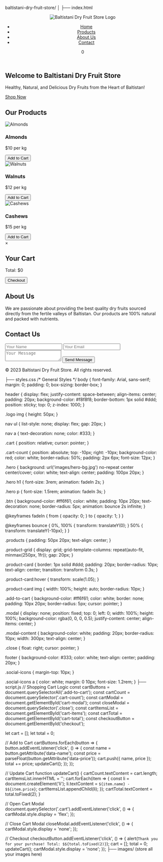 baltistani-dry-fruit-store/
│
├── index.html
<!DOCTYPE html>
<html lang="en">
<head>
  <meta charset="UTF-8">
  <meta name="viewport" content="width=device-width, initial-scale=1.0">
  <title>Baltistani Dry Fruit Store</title>
  <link rel="stylesheet" href="styles.css">
  <link rel="stylesheet" href="https://cdnjs.cloudflare.com/ajax/libs/font-awesome/6.0.0/css/all.min.css">
</head>
<body>
  <!-- Header Section -->
  <header>
    <div class="logo">
      <img src="images/logo.png" alt="Baltistani Dry Fruit Store Logo">
    </div>
    <nav>
      <ul>
        <li><a href="#home">Home</a></li>
        <li><a href="#products">Products</a></li>
        <li><a href="#about">About Us</a></li>
        <li><a href="#contact">Contact</a></li>
      </ul>
    </nav>
    <div class="cart">
      <i class="fas fa-shopping-cart"></i>
      <span class="cart-count">0</span>
    </div>
  </header>

  <!-- Hero Section -->
  <section id="home" class="hero">
    <h1>Welcome to Baltistani Dry Fruit Store</h1>
    <p>Healthy, Natural, and Delicious Dry Fruits from the Heart of Baltistan!</p>
    <a href="#products" class="btn">Shop Now</a>
  </section>

  <!-- Products Section -->
  <section id="products" class="products">
    <h2>Our Products</h2>
    <div class="product-grid">
      <div class="product-card">
        <img src="images/almonds.jpg" alt="Almonds">
        <h3>Almonds</h3>
        <p>$10 per kg</p>
        <button class="add-to-cart" data-name="Almonds" data-price="10">Add to Cart</button>
      </div>
      <div class="product-card">
        <img src="images/walnuts.jpg" alt="Walnuts">
        <h3>Walnuts</h3>
        <p>$12 per kg</p>
        <button class="add-to-cart" data-name="Walnuts" data-price="12">Add to Cart</button>
      </div>
      <div class="product-card">
        <img src="images/cashews.jpg" alt="Cashews">
        <h3>Cashews</h3>
        <p>$15 per kg</p>
        <button class="add-to-cart" data-name="Cashews" data-price="15">Add to Cart</button>
      </div>
    </div>
  </section>

  <!-- Shopping Cart Modal -->
  <div id="cart-modal" class="modal">
    <div class="modal-content">
      <span class="close">&times;</span>
      <h2>Your Cart</h2>
      <ul id="cart-items"></ul>
      <p>Total: $<span id="cart-total">0</span></p>
      <button id="checkout">Checkout</button>
    </div>
  </div>

  <!-- About Us Section -->
  <section id="about" class="about">
    <h2>About Us</h2>
    <p>We are passionate about providing the best quality dry fruits sourced directly from the fertile valleys of Baltistan. Our products are 100% natural and packed with nutrients.</p>
  </section>

  <!-- Contact Section -->
  <section id="contact" class="contact">
    <h2>Contact Us</h2>
    <form>
      <input type="text" placeholder="Your Name" required>
      <input type="email" placeholder="Your Email" required>
      <textarea placeholder="Your Message" required></textarea>
      <button type="submit">Send Message</button>
    </form>
  </section>

  <!-- Footer -->
  <footer>
    <p>&copy; 2023 Baltistani Dry Fruit Store. All rights reserved.</p>
    <div class="social-icons">
      <a href="#"><i class="fab fa-facebook"></i></a>
      <a href="#"><i class="fab fa-instagram"></i></a>
      <a href="#"><i class="fab fa-twitter"></i></a>
    </div>
  </footer>

  <script src="script.js"></script>
</body>
</html>
├── styles.css
/* General Styles */
body {
  font-family: Arial, sans-serif;
  margin: 0;
  padding: 0;
  box-sizing: border-box;
}

header {
  display: flex;
  justify-content: space-between;
  align-items: center;
  padding: 20px;
  background-color: #f8f8f8;
  border-bottom: 1px solid #ddd;
  position: sticky;
  top: 0;
  z-index: 1000;
}

.logo img {
  height: 50px;
}

nav ul {
  list-style: none;
  display: flex;
  gap: 20px;
}

nav a {
  text-decoration: none;
  color: #333;
}

.cart {
  position: relative;
  cursor: pointer;
}

.cart-count {
  position: absolute;
  top: -10px;
  right: -10px;
  background-color: red;
  color: white;
  border-radius: 50%;
  padding: 2px 6px;
  font-size: 12px;
}

.hero {
  background: url('images/hero-bg.jpg') no-repeat center center/cover;
  color: white;
  text-align: center;
  padding: 100px 20px;
}

.hero h1 {
  font-size: 3rem;
  animation: fadeIn 2s;
}

.hero p {
  font-size: 1.5rem;
  animation: fadeIn 3s;
}

.btn {
  background-color: #ff6f61;
  color: white;
  padding: 10px 20px;
  text-decoration: none;
  border-radius: 5px;
  animation: bounce 2s infinite;
}

@keyframes fadeIn {
  from { opacity: 0; }
  to { opacity: 1; }
}

@keyframes bounce {
  0%, 100% { transform: translateY(0); }
  50% { transform: translateY(-10px); }
}

.products {
  padding: 50px 20px;
  text-align: center;
}

.product-grid {
  display: grid;
  grid-template-columns: repeat(auto-fit, minmax(250px, 1fr));
  gap: 20px;
}

.product-card {
  border: 1px solid #ddd;
  padding: 20px;
  border-radius: 10px;
  text-align: center;
  transition: transform 0.3s;
}

.product-card:hover {
  transform: scale(1.05);
}

.product-card img {
  width: 100%;
  height: auto;
  border-radius: 10px;
}

.add-to-cart {
  background-color: #ff6f61;
  color: white;
  border: none;
  padding: 10px 20px;
  border-radius: 5px;
  cursor: pointer;
}

.modal {
  display: none;
  position: fixed;
  top: 0;
  left: 0;
  width: 100%;
  height: 100%;
  background-color: rgba(0, 0, 0, 0.5);
  justify-content: center;
  align-items: center;
}

.modal-content {
  background-color: white;
  padding: 20px;
  border-radius: 10px;
  width: 300px;
  text-align: center;
}

.close {
  float: right;
  cursor: pointer;
}

footer {
  background-color: #333;
  color: white;
  text-align: center;
  padding: 20px;
}

.social-icons {
  margin-top: 10px;
}

.social-icons a {
  color: white;
  margin: 0 10px;
  font-size: 1.2rem;
}
├── script.js
// Shopping Cart Logic
const cartButtons = document.querySelectorAll('.add-to-cart');
const cartCount = document.querySelector('.cart-count');
const cartModal = document.getElementById('cart-modal');
const closeModal = document.querySelector('.close');
const cartItemsList = document.getElementById('cart-items');
const cartTotal = document.getElementById('cart-total');
const checkoutButton = document.getElementById('checkout');

let cart = [];
let total = 0;

// Add to Cart
cartButtons.forEach(button => {
  button.addEventListener('click', () => {
    const name = button.getAttribute('data-name');
    const price = parseFloat(button.getAttribute('data-price'));
    cart.push({ name, price });
    total += price;
    updateCart();
  });
});

// Update Cart
function updateCart() {
  cartCount.textContent = cart.length;
  cartItemsList.innerHTML = '';
  cart.forEach(item => {
    const li = document.createElement('li');
    li.textContent = `${item.name} - $${item.price}`;
    cartItemsList.appendChild(li);
  });
  cartTotal.textContent = total.toFixed(2);
}

// Open Cart Modal
document.querySelector('.cart').addEventListener('click', () => {
  cartModal.style.display = 'flex';
});

// Close Cart Modal
closeModal.addEventListener('click', () => {
  cartModal.style.display = 'none';
});

// Checkout
checkoutButton.addEventListener('click', () => {
  alert(`Thank you for your purchase! Total: $${total.toFixed(2)}`);
  cart = [];
  total = 0;
  updateCart();
  cartModal.style.display = 'none';
});
├── images/ (store all your images here)

